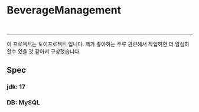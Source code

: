 # BeverageManagement
<br>
<hr>
이 프로젝트는 토이프로젝트 입니다.
제가 좋아하는 주류 관련해서 작업하면 더 열심히 할수 있을 것 같아서 구상했습니다.

## Spec
### jdk: 17
### DB: MySQL
